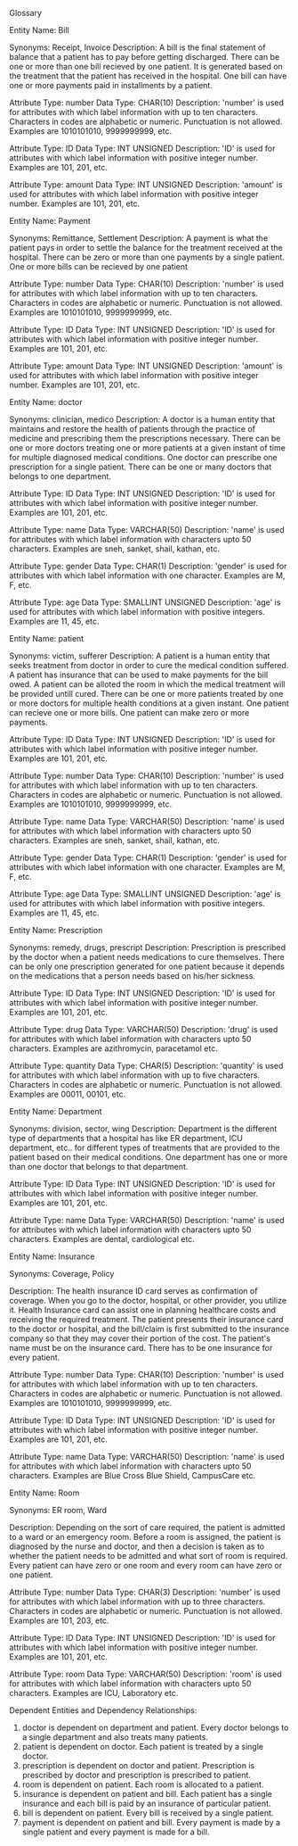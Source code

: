 Glossary

Entity Name: Bill

Synonyms: Receipt, Invoice
Description: A bill is the final statement of balance that a patient has to pay before getting discharged. 
There can be one or more than one bill recieved by one patient. It is generated based on the treatment that the patient has received in the hospital.
One bill can have one or more payments paid in installments by a patient.

Attribute Type: number
Data Type: CHAR(10)
Description: 'number' is used for attributes with which label information with up to ten characters. 
Characters in codes are alphabetic or numeric. Punctuation is not allowed. Examples are 1010101010, 9999999999, etc.

Attribute Type: ID
Data Type: INT UNSIGNED
Description: 'ID' is used for attributes with which label information with positive integer number. Examples are 101, 201, etc.

Attribute Type: amount
Data Type: INT UNSIGNED
Description: 'amount' is used for attributes with which label information with  positive integer number. Examples are 101, 201, etc.

Entity Name: Payment

Synonyms: Remittance, Settlement
Description: A payment is what the patient pays in order to settle the balance for the treatment received at the hospital.
There can be zero or more than one payments by a single patient.
One or more bills can be recieved by one patient

Attribute Type: number
Data Type: CHAR(10)
Description: 'number' is used for attributes with which label information with up to ten characters. 
Characters in codes are alphabetic or numeric. Punctuation is not allowed. Examples are 1010101010, 9999999999, etc.

Attribute Type: ID
Data Type: INT UNSIGNED
Description: 'ID' is used for attributes with which label information with positive integer number. Examples are 101, 201, etc.

Attribute Type: amount
Data Type: INT UNSIGNED
Description: 'amount' is used for attributes with which label information with  positive integer number. Examples are 101, 201, etc.

Entity Name: doctor

Synonyms: clinician, medico
Description: A doctor is a human entity that maintains and restore the health of patients through the practice of medicine and
prescribing them the prescriptions necessary.
There can be one or more doctors treating one or more patients at a given instant of time for multiple diagnosed medical conditions.
One doctor can prescribe one prescription for a single patient.
There can be one or many doctors that belongs to one department.

Attribute Type: ID
Data Type: INT UNSIGNED
Description: 'ID' is used for attributes with which label information with positive integer number. Examples are 101, 201, etc.

Attribute Type: name
Data Type: VARCHAR(50)
Description: 'name' is used for attributes with which label information with characters upto 50 characters. Examples are sneh, sanket, shail, kathan, etc.

Attribute Type: gender
Data Type: CHAR(1)
Description: 'gender' is used for attributes with which label information with one character. Examples are M, F, etc.

Attribute Type: age
Data Type: SMALLINT UNSIGNED
Description: 'age' is used for attributes with which label information with positive integers. Examples are 11, 45, etc.

Entity Name: patient

Synonyms: victim, sufferer
Description: A patient is a human entity that seeks treatment from doctor in order to cure the medical condition suffered. A patient 
has insurance that can be used to make payments for the bill owed. A patient can be alloted the room in which the medical treatment 
will be provided untill cured.
There can be one or more patients treated by one or more doctors for multiple health conditions at a given instant.
One patient can recieve one or more bills.
One patient can make zero or more payments.

Attribute Type: ID
Data Type: INT UNSIGNED
Description: 'ID' is used for attributes with which label information with positive integer number. Examples are 101, 201, etc.

Attribute Type: number
Data Type: CHAR(10)
Description: 'number' is used for attributes with which label information with up to ten characters. 
Characters in codes are alphabetic or numeric. Punctuation is not allowed. Examples are 1010101010, 9999999999, etc.

Attribute Type: name
Data Type: VARCHAR(50)
Description: 'name' is used for attributes with which label information with characters upto 50 characters. Examples are sneh, sanket, shail, kathan, etc.

Attribute Type: gender
Data Type: CHAR(1)
Description: 'gender' is used for attributes with which label information with one character. Examples are M, F, etc.

Attribute Type: age
Data Type: SMALLINT UNSIGNED
Description: 'age' is used for attributes with which label information with positive integers. Examples are 11, 45, etc.

Entity Name: Prescription 

Synonyms: remedy, drugs, prescript
Description: Prescription is prescribed by the doctor when a patient needs medications to cure themselves. 
There can be only one prescription generated for one patient because it depends on the medications that a person needs based on his/her sickness. 

Attribute Type: ID
Data Type: INT UNSIGNED
Description: 'ID' is used for attributes with which label information with positive integer number. Examples are 101, 201, etc.

Attribute Type: drug
Data Type: VARCHAR(50)
Description: 'drug' is used for attributes with which label information with characters upto 50 characters. Examples are azithromycin, paracetamol etc.

Attribute Type: quantity
Data Type: CHAR(5)
Description: 'quantity' is used for attributes with which label information with up to five characters. 
Characters in codes are alphabetic or numeric. Punctuation is not allowed. Examples are 00011, 00101, etc.

Entity Name: Department

Synonyms: division, sector, wing
Description: Department is the different type of departments that a hospital has like ER department, ICU department, etc.. for different types of treatments that are provided to the patient based on their medical conditions. 
One department has one or more than one doctor that belongs to that department. 

Attribute Type: ID
Data Type: INT UNSIGNED
Description: 'ID' is used for attributes with which label information with positive integer number. Examples are 101, 201, etc.

Attribute Type: name
Data Type: VARCHAR(50)
Description: 'name' is used for attributes with which label information with characters upto 50 characters. Examples are dental, cardiological etc.

Entity Name: Insurance

Synonyms: Coverage, Policy

Description: The health insurance ID card serves as confirmation of coverage. When you go to the doctor, hospital, or other provider, you utilize it. Health Insurance card
can assist one in planning healthcare costs and receiving the required treatment. The patient presents their insurance card to the doctor or hospital, and the bill/claim is 
first submitted to the insurance company so that they may cover their portion of the cost. The patient's name must be on the insurance card. There has to be one insurance for
every patient.

Attribute Type: number
Data Type: CHAR(10)
Description: 'number' is used for attributes with which label information with up to ten characters. 
Characters in codes are alphabetic or numeric. Punctuation is not allowed. Examples are 1010101010, 9999999999, etc.

Attribute Type: ID
Data Type: INT UNSIGNED
Description: 'ID' is used for attributes with which label information with positive integer number. Examples are 101, 201, etc.

Attribute Type: name
Data Type: VARCHAR(50)
Description: 'name' is used for attributes with which label information with characters upto 50 characters. Examples are Blue Cross Blue Shield, CampusCare etc.

Entity Name: Room

Synonyms: ER room, Ward

Description: Depending on the sort of care required, the patient is admitted to a ward or an emergency room. Before a room is assigned, the patient is diagnosed by the nurse
and doctor, and then a decision is taken as to whether the patient needs to be admitted and what sort of room is required. Every patient can have zero or one room and every
room can have zero or one patient.

Attribute Type: number
Data Type: CHAR(3)
Description: 'number' is used for attributes with which label information with up to three characters. 
Characters in codes are alphabetic or numeric. Punctuation is not allowed. Examples are 101, 203, etc.

Attribute Type: ID
Data Type: INT UNSIGNED
Description: 'ID' is used for attributes with which label information with positive integer number. Examples are 101, 201, etc.

Attribute Type: room
Data Type: VARCHAR(50)
Description: 'room' is used for attributes with which label information with characters upto 50 characters. Examples are ICU, Laboratory etc.


Dependent Entities and Dependency Relationships:
1. doctor is dependent on department and patient. Every doctor belongs to a single department and also treats many patients.
2. patient is dependent on doctor. Each patient is treated by a single doctor. 
3. prescription is dependent on doctor and patient. Prescription is prescribed by doctor and prescription is prescribed to patient.
4. room is dependent on patient. Each room is allocated to a patient.
5. insurance is dependent on patient and bill. Each patient has a single insurance and each bill is paid by an insurance of particular patient.
6. bill is dependent on patient. Every bill is received by a single patient.
7. payment is dependent on patient and bill. Every payment is made by a single patient and every payment is made for a bill.
